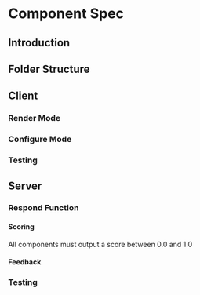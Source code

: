 # Component Spec

## Introduction

## Folder Structure

## Client

### Render Mode

### Configure Mode

### Testing

## Server

### Respond Function

#### Scoring

All components must output a score between 0.0 and 1.0


#### Feedback

### Testing